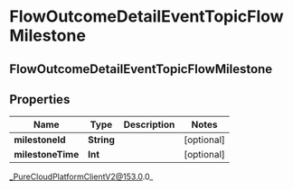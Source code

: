 # FlowOutcomeDetailEventTopicFlowMilestone

## FlowOutcomeDetailEventTopicFlowMilestone

## Properties

|Name | Type | Description | Notes|
|------------ | ------------- | ------------- | -------------|
| **milestoneId** | **String** |  | [optional] |
| **milestoneTime** | **Int** |  | [optional] |



_PureCloudPlatformClientV2@153.0.0_

